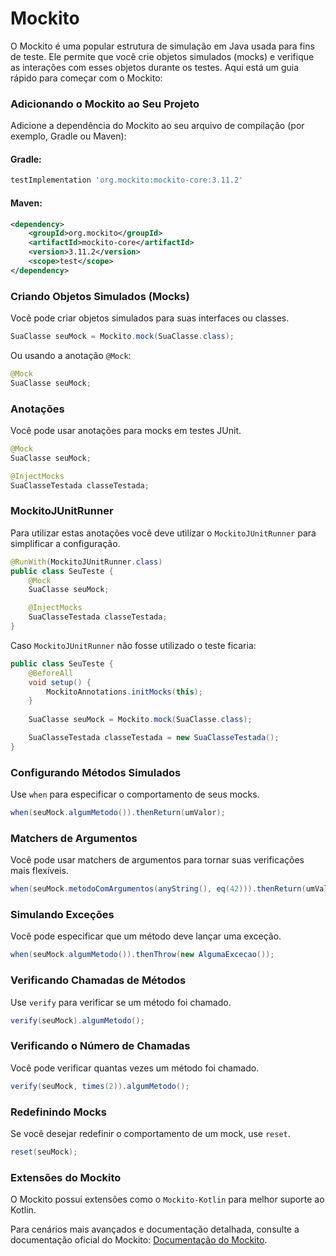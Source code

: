 # **Mockito**

O Mockito é uma popular estrutura de simulação em Java usada para fins de teste. Ele permite que você crie objetos simulados (mocks) e verifique as interações com esses objetos durante os testes. Aqui está um guia rápido para começar com o Mockito:


### **Adicionando o Mockito ao Seu Projeto**

Adicione a dependência do Mockito ao seu arquivo de compilação (por exemplo, Gradle ou Maven):


#### Gradle:

```gradle
testImplementation 'org.mockito:mockito-core:3.11.2'
```


#### Maven:

```xml
<dependency>
    <groupId>org.mockito</groupId>
    <artifactId>mockito-core</artifactId>
    <version>3.11.2</version>
    <scope>test</scope>
</dependency>
```


### **Criando Objetos Simulados (Mocks)**

Você pode criar objetos simulados para suas interfaces ou classes.

```java
SuaClasse seuMock = Mockito.mock(SuaClasse.class);
```

Ou usando a anotação `@Mock`:

```java
@Mock
SuaClasse seuMock;
```


### **Anotações**

Você pode usar anotações para mocks em testes JUnit.

```java
@Mock
SuaClasse seuMock;

@InjectMocks
SuaClasseTestada classeTestada;
```


### **MockitoJUnitRunner**

Para utilizar estas anotações você deve utilizar o `MockitoJUnitRunner` para simplificar a configuração.

```java
@RunWith(MockitoJUnitRunner.class)
public class SeuTeste {
    @Mock
    SuaClasse seuMock;

    @InjectMocks
    SuaClasseTestada classeTestada;
}
```

Caso `MockitoJUnitRunner` não fosse utilizado o teste ficaria:

```java
public class SeuTeste {
    @BeforeAll
    void setup() {
        MockitoAnnotations.initMocks(this);
    }
    
    SuaClasse seuMock = Mockito.mock(SuaClasse.class);

    SuaClasseTestada classeTestada = new SuaClasseTestada();
}
```


### **Configurando Métodos Simulados**

Use `when` para especificar o comportamento de seus mocks.

```java
when(seuMock.algumMetodo()).thenReturn(umValor);
```


### **Matchers de Argumentos**

Você pode usar matchers de argumentos para tornar suas verificações mais flexíveis.

```java
when(seuMock.metodoComArgumentos(anyString(), eq(42))).thenReturn(umValor);
```


### **Simulando Exceções**

Você pode especificar que um método deve lançar uma exceção.

```java
when(seuMock.algumMetodo()).thenThrow(new AlgumaExcecao());
```


### **Verificando Chamadas de Métodos**

Use `verify` para verificar se um método foi chamado.

```java
verify(seuMock).algumMetodo();
```


### **Verificando o Número de Chamadas**

Você pode verificar quantas vezes um método foi chamado.

```java
verify(seuMock, times(2)).algumMetodo();
```


### **Redefinindo Mocks**

Se você desejar redefinir o comportamento de um mock, use `reset`.

```java
reset(seuMock);
```

### **Extensões do Mockito**

O Mockito possui extensões como o `Mockito-Kotlin` para melhor suporte ao Kotlin.

Para cenários mais avançados e documentação detalhada, consulte a documentação oficial do Mockito: [Documentação do Mockito](https://javadoc.io/doc/org.mockito/mockito-core/latest/index.html).
